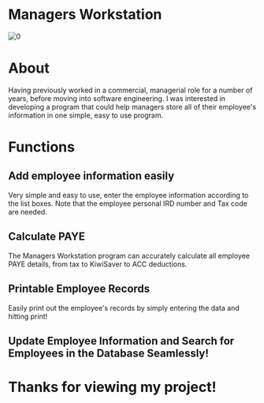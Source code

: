 # Managers Workstation

![0](https://user-images.githubusercontent.com/57751792/107188777-2292bc80-6a4d-11eb-81a8-00921724a7f2.png)
# About
Having previously worked in a commercial, managerial role for a number of years, before moving into software engineering. I was interested in developing a program that could help managers store all of their employee's information in one simple, easy to use program. 

# Functions
## Add employee information easily
Very simple and easy to use, enter the employee information according to the list boxes. Note that the employee personal IRD number and Tax code are needed.
## Calculate PAYE
The Managers Workstation program can accurately calculate all employee PAYE details, from tax to KiwiSaver to ACC deductions.
## Printable Employee Records
Easily print out the employee's records by simply entering the data and hitting print! 
## Update Employee Information and Search for Employees in the Database Seamlessly! 

# Thanks for viewing my project! 

